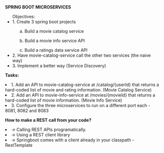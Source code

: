 <b>SPRING BOOT MICROSERVICES</b>

<ul>Objectives:
	<li>1. Create 3 spring boot projects</li>
		<ul>a. Build a movie catalog service</ul>
		<ul>b. Build a movie info service API</ul>
		<ul>c. Build a ratings data service API</ul>
	<li>2. Have movie-catalog-service call the other two services (the naive way)</li>
	<li>3. Implement a better way (Service Discovery)</li>
</ul>


<p>
	<b>Tasks:</b>
	<li>1. Add an API to movie-catalog-service at /catalog/{userId} that returns a hard-coded list of movie and rating information. (Movie Catalog Service)</li>
	<li>2. Add an API to movie-info-service at /movies/{movieId} that returns a hard-coded list of movie information. (Movie Info Service)</li>
	<li>3. Configure the three microservices to run on a different port each - 8081, 8082 and 8083</li>
</p>


<p>
	<b>How to make a REST call from your code?</b>
	<li>-> Calling REST APIs programatically.</li>
	<li>-> Using a REST client library</li>
	<li>-> Springboot comes with a client already in your classpath - RestTemplate</li>
</p>